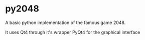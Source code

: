 py2048
======

A basic python implementation of the famous game 2048.

It uses Qt4 through it's wrapper PyQt4 for the graphical interface
